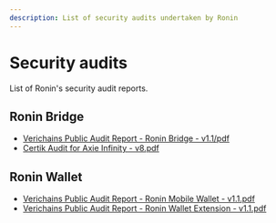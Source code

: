 ```yaml
---
description: List of security audits undertaken by Ronin
---
```


# Security audits
List of Ronin's security audit reports.

## Ronin Bridge

* [Verichains Public Audit Report - Ronin Bridge - v1.1/pdf](https://github.com/axieinfinity/ronin-document/blob/e1313f0b75f3cef90431a3000a904dab2bc68970/docs/basics/assets/audits/CertiK-Audit-for-Axie-Infinity---Audit-v8.pdf)
* [Certik Audit for Axie Infinity - v8.pdf](https://github.com/axieinfinity/ronin-document/blob/e1313f0b75f3cef90431a3000a904dab2bc68970/docs/basics/assets/audits/CertiK-Audit-for-Axie-Infinity---Audit-v8.pdf)

## Ronin Wallet

* [Verichains Public Audit Report - Ronin Mobile Wallet - v1.1.pdf](https://github.com/axieinfinity/ronin-document/blob/e1313f0b75f3cef90431a3000a904dab2bc68970/docs/basics/assets/audits/CertiK-Audit-for-Axie-Infinity---Audit-v8.pdf)
* [Verichains Public Audit Report - Ronin Wallet Extension - v1.1.pdf](https://github.com/axieinfinity/ronin-document/blob/e1313f0b75f3cef90431a3000a904dab2bc68970/docs/basics/assets/audits/CertiK-Audit-for-Axie-Infinity---Audit-v8.pdf)

